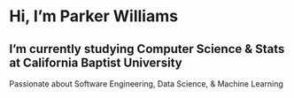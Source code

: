 # Hi, I’m Parker Williams
I’m currently studying Computer Science & Stats at California Baptist University
-
Passionate about Software Engineering, Data Science, & Machine Learning

<!---
ParkerWilliams1/ParkerWilliams1 is a ✨ special ✨ repository because its `README.md` (this file) appears on your GitHub profile.
You can click the Preview link to take a look at your changes.
--->
